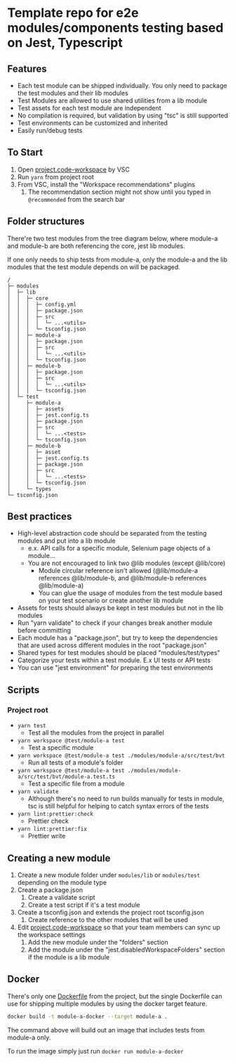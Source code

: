 # Template repo for e2e modules/components testing based on Jest, Typescript

## Features

- Each test module can be shipped individually. You only need to package the test modules and their lib modules
- Test Modules are allowed to use shared utilities from a lib module
- Test assets for each test module are independent
- No compilation is required, but validation by using "tsc" is still supported
- Test environments can be customized and inherited
- Easily run/debug tests

## To Start

1. Open [project.code-workspace](./project.code-workspace) by VSC
2. Run `yarn` from project root
3. From VSC, install the "Workspace recommendations" plugins
   1. The recommendation section might not show until you typed in `@recommended` from the search bar

## Folder structures

There're two test modules from the tree diagram below, where module-a and module-b are both referencing the core, jest lib modules.

If one only needs to ship tests from module-a, only the module-a and the lib modules that the test module depends on will be packaged.

```plain
/
├─ modules
│  ├─ lib
│  │  ├─ core
│  │  │  ├─ config.yml
│  │  │  ├─ package.json
│  │  │  ├─ src
│  │  │  │  └─ ...<utils>
│  │  │  └─ tsconfig.json
│  │  ├─ module-a
│  │  │  ├─ package.json
│  │  │  ├─ src
│  │  │  │  └─ ...<utils>
│  │  │  └─ tsconfig.json
│  │  ├─ module-b
│  │  │  ├─ package.json
│  │  │  ├─ src
│  │  │  │  └─ ...<utils>
│  │  │  └─ tsconfig.json
│  └─ test
│     ├─ module-a
│     │  ├─ assets
│     │  ├─ jest.config.ts
│     │  ├─ package.json
│     │  ├─ src
│     │  │  └─ ...<tests>
│     │  └─ tsconfig.json
│     ├─ module-b
│     │  ├─ asset
│     │  ├─ jest.config.ts
│     │  ├─ package.json
│     │  ├─ src
│     │  │  └─ ...<tests>
│     │  └─ tsconfig.json
│     └─ types
└─ tsconfig.json
```

## Best practices

- High-level abstraction code should be separated from the testing modules and put into a lib module
  - e.x. API calls for a specific module, Selenium page objects of a module...
  - You are not encouraged to link two @lib modules (except @lib/core)
    - Module circular reference isn't allowed (@lib/module-a references @lib/module-b, and @lib/module-b references @lib/module-a)
    - You can glue the usage of modules from the test module based on your test scenario or create another lib module
- Assets for tests should always be kept in test modules but not in the lib modules
- Run "yarn validate" to check if your changes break another module before committing
- Each module has a "package.json", but try to keep the dependencies that are used across different modules in the root "package.json"
- Shared types for test modules should be placed "modules/test/types"
- Categorize your tests within a test module. E.x UI tests or API tests
- You can use "jest environment" for preparing the test environments

## Scripts

### Project root

- `yarn test`
  - Test all the modules from the project in parallel
- `yarn workspace @test/module-a test`
  - Test a specific module
- `yarn workspace @test/module-a test ./modules/module-a/src/test/bvt`
  - Run all tests of a module's folder
- `yarn workspace @test/module-a test ./modules/module-a/src/test/bvt/module-a.test.ts`
  - Test a specific file from a module
- `yarn validate`
  - Although there's no need to run builds manually for tests in module, tsc is still helpful for helping to catch syntax errors of the tests
- `yarn lint:prettier:check`
  - Prettier check
- `yarn lint:prettier:fix`
  - Prettier write

## Creating a new module

1. Create a new module folder under `modules/lib` or `modules/test` depending on the module type
2. Create a package.json
   1. Create a validate script
   2. Create a test script if it's a test module
3. Create a tsconfig.json and extends the project root tsconfig.json
   1. Create reference to the other modules that will be used
4. Edit [project.code-workspace](./project.code-workspace) so that your team members can sync up the workspace settings
   1. Add the new module under the "folders" section
   2. Add the module under the "jest.disabledWorkspaceFolders" section if the module is a lib module

## Docker

There's only one [Dockerfile](Dockerfile) from the project, but the single Dockerfile can use for shipping multiple modules by using the docker target feature.

```bash
docker build -t module-a-docker --target module-a .
```

The command above will build out an image that includes tests from module-a only.

To run the image simply just run `docker run module-a-docker`
